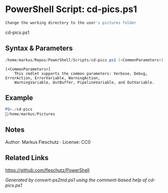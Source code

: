 # PowerShell Script: cd-pics.ps1
```powershell
Change the working directory to the user's pictures folder
```

cd-pics.ps1

## Syntax & Parameters
```powershell
/home/markus/Repos/PowerShell/Scripts/cd-pics.ps1 [<CommonParameters>]
```

```
[<CommonParameters>]
    This cmdlet supports the common parameters: Verbose, Debug, ErrorAction, ErrorVariable, WarningAction, 
    WarningVariable, OutBuffer, PipelineVariable, and OutVariable.
```

## Example
```powershell
PS>./cd-pics
📂/home/markus/Pictures
```


## Notes
Author: Markus Fleschutz · License: CC0

## Related Links
https://github.com/fleschutz/PowerShell

*Generated by convert-ps2md.ps1 using the comment-based help of cd-pics.ps1*
